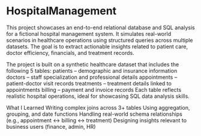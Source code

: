# HospitalManagement
This project showcases an end-to-end relational database and SQL analysis for a fictional hospital management system. It simulates real-world scenarios in healthcare operations using structured queries across multiple datasets. The goal is to extract actionable insights related to patient care, doctor efficiency, financials, and treatment records.

The project is built on a synthetic healthcare dataset that includes the following 5 tables:
  patients – demographic and insurance information
  doctors – staff specialization and professional details
  appointments – patient-doctor visit records
  treatments – treatment details linked to appointments
  billing – payment and invoice records
Each table reflects realistic hospital operations, ideal for showcasing SQL data analysis skills.

What I Learned
  Writing complex joins across 3+ tables
  Using aggregation, grouping, and date functions
  Handling real-world schema relationships (e.g., appointment ↔ billing ↔ treatment)
  Designing insights relevant to business users (finance, admin, HR)
